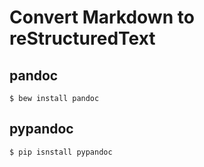 # Convert Markdown to reStructuredText


## pandoc


~~~
$ bew install pandoc
~~~

## pypandoc


~~~
$ pip isnstall pypandoc
~~~
